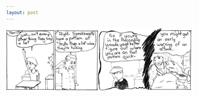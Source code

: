 ```yaml
---
layout: post
---
```


![strip](/images/posts/7.png "Attraction actualizes academic attrition. Don't trust the gov't.")
